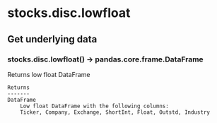 # stocks.disc.lowfloat

## Get underlying data 
### stocks.disc.lowfloat() -> pandas.core.frame.DataFrame

Returns low float DataFrame

    Returns
    -------
    DataFrame
        Low float DataFrame with the following columns:
        Ticker, Company, Exchange, ShortInt, Float, Outstd, Industry
